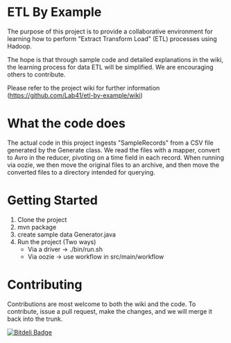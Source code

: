 ETL By Example
=========

The purpose of this project is to provide a collaborative environment for learning how to perform "Extract Transform Load" (ETL) processes using Hadoop.

The hope is that through sample code and detailed explanations in the wiki, the learning process for data ETL will be simplified. We are encouraging others to contribute.

Please refer to the project wiki for further information (https://github.com/Lab41/etl-by-example/wiki)

What the code does
============
The actual code in this project ingests "SampleRecords" from a CSV file generated by the Generate class.  We read the files with a mapper, convert to Avro in the reducer, pivoting on a time field in each record.  When running via oozie, we then move the original files to an archive, and then move the converted files to a directory intended for querying.


Getting Started
========

1. Clone the project
2. mvn package
3. create sample data Generator.java
3. Run the project (Two ways)
      - Via a driver ->  ./bin/run.sh
      - Via oozie -> use workflow in src/main/workflow

Contributing
========

Contributions are most welcome to both the wiki and the code.  To contribute, issue a pull request, make the changes, and we will merge it back into the trunk. 

[![Bitdeli Badge](https://d2weczhvl823v0.cloudfront.net/Lab41/etl-by-example/trend.png)](https://bitdeli.com/free "Bitdeli Badge")
